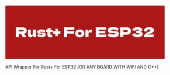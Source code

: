 ![Logo](https://raw.githubusercontent.com/Fakemayham084/rustplus_esp32/main/rustpluslogo.png)

API Wrapper For Rust+ For ESP32 (OR ANY BOARD WITH WIFI AND C++)
